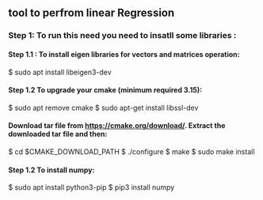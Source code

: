 ## tool to perfrom linear Regression
### Step 1: To run this need you need to insatll some libraries :
 #### Step 1.1 : To install eigen libraries for vectors and matrices operation:
  $ sudo apt install libeigen3-dev
 #### Step 1.2 To upgrade your cmake (minimum required 3.15):
  $ sudo apt remove cmake
  $ sudo apt-get install libssl-dev
  #### Download tar file from https://cmake.org/download/. Extract the downloaded tar file and then:
  $ cd $CMAKE_DOWNLOAD_PATH
  $ ./configure
  $ make
  $ sudo make install
 #### Step 1.2 To install numpy:
  $ sudo apt install python3-pip
  $ pip3 install numpy
